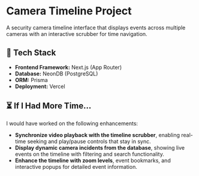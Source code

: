 # Camera Timeline Project

A security camera timeline interface that displays events across multiple cameras with an interactive scrubber for time navigation.

## 🚀 Tech Stack

- **Frontend Framework:** Next.js (App Router)
- **Database:** NeonDB (PostgreSQL)
- **ORM:** Prisma
- **Deployment:** Vercel

## ⏳ If I Had More Time...

I would have worked on the following enhancements:

- **Synchronize video playback with the timeline scrubber**, enabling real-time seeking and play/pause controls that stay in sync.
- **Display dynamic camera incidents from the database**, showing live events on the timeline with filtering and search functionality.
- **Enhance the timeline with zoom levels**, event bookmarks, and interactive popups for detailed event information.

